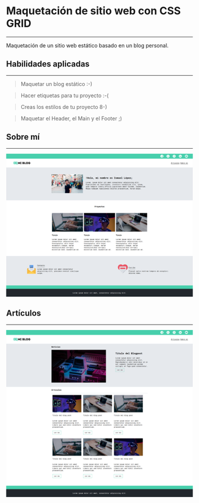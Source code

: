 # Maquetación de sitio web con CSS GRID
___
Maquetación de un sitio web estático basado en un blog personal.

## Habilidades aplicadas
___
> Maquetar un blog estático :-)

> Hacer etiquetas para tu proyecto :-(

> Creas los estilos de tu proyecto 8-)

> Maquetar el Header, el Main y el Footer ;)

## Sobre mí
___
![](wireframes/screenshot-about-me.png)

## Artículos
___
![](wireframes/screenshot-articles.png)
